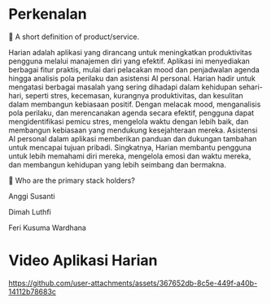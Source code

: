 # Perkenalan
🤔 A short definition of product/service.

Harian adalah aplikasi yang dirancang untuk meningkatkan produktivitas pengguna melalui manajemen diri yang efektif. Aplikasi ini menyediakan berbagai fitur praktis, mulai dari pelacakan mood dan penjadwalan agenda hingga analisis pola perilaku dan asistensi AI personal.
Harian hadir untuk mengatasi berbagai masalah yang sering dihadapi dalam kehidupan sehari-hari, seperti stres, kecemasan, kurangnya produktivitas, dan kesulitan dalam membangun kebiasaan positif. Dengan melacak mood, menganalisis pola perilaku, dan merencanakan agenda secara efektif, pengguna dapat mengidentifikasi pemicu stres, mengelola waktu dengan lebih baik, dan membangun kebiasaan yang mendukung kesejahteraan mereka. Asistensi AI personal dalam aplikasi memberikan panduan dan dukungan tambahan untuk mencapai tujuan pribadi. Singkatnya, Harian membantu pengguna untuk lebih memahami diri mereka, mengelola emosi dan waktu mereka, dan membangun kehidupan yang lebih seimbang dan bermakna.

🤝 Who are the primary stack holders?

Anggi Susanti 

Dimah Luthfi 

Feri Kusuma Wardhana


# Video Aplikasi Harian

https://github.com/user-attachments/assets/367652db-8c5e-449f-a40b-14112b78683c
